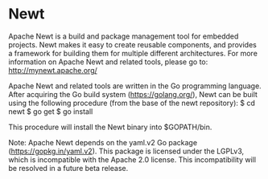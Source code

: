 <!--
#
# Licensed to the Apache Software Foundation (ASF) under one
# or more contributor license agreements.  See the NOTICE file
# distributed with this work for additional information
# regarding copyright ownership.  The ASF licenses this file
# to you under the Apache License, Version 2.0 (the
# "License"); you may not use this file except in compliance
# with the License.  You may obtain a copy of the License at
#
# http://www.apache.org/licenses/LICENSE-2.0
#
# Unless required by applicable law or agreed to in writing,
# software distributed under the License is distributed on an
# "AS IS" BASIS, WITHOUT WARRANTIES OR CONDITIONS OF ANY
#  KIND, either express or implied.  See the License for the
# specific language governing permissions and limitations
# under the License.
#
-->

# Newt

Apache Newt is a build and package management tool for embedded projects. Newt
makes it easy to create reusable components, and provides a framework for
building them for multiple different architectures.  For more information on
Apache Newt and related tools, please go to: http://mynewt.apache.org/

Apache Newt and related tools are written in the Go programming language.
After acquiring the Go build system (https://golang.org/), Newt can be built
using the following procedure (from the base of the newt repository):
    $ cd newt
    $ go get
    $ go install

This procedure will install the Newt binary into $GOPATH/bin.

Note: Apache Newt depends on the yaml.v2 Go package (https://gopkg.in/yaml.v2).
This package is licensed under the LGPLv3, which is incompatible with the
Apache 2.0 license.  This incompatibility will be resolved in a future beta
release.
